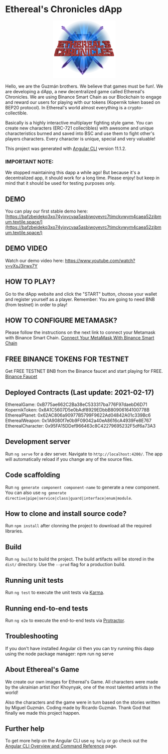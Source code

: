 # Ethereal's Chronicles dApp
<p align="center">
  <img src="./src/assets/img/cronLogoMedium.png" width="200">
</p>
Hello, we are the Guzmán brothers. We believe that games must be fun!. We are developing a dApp, a new decentralized game called Ethereal's Chronicles. We are using Binance Smart Chain as our Blockchain to engage and reward our users for playing with our tokens (Kopernik token based on BEP20 protocol). In Ethereal's world almost everything is a crypto-collectible.

Basically is a highly interactive multiplayer fighting style game. You can create new characters (ERC-721 collectibles) with awesome and unique characteristics burned and saved into BSC and use them to fight other's players characters. Every character is unique, special and very valuable!

This project was generated with [Angular CLI](https://github.com/angular/angular-cli) version 11.1.2.

### IMPORTANT NOTE:
We stopped maintaining this dapp a while ago! But because it's a decentralized app, it should work for a long time. Please enjoy! but keep in mind that it should be used for testing purposes only.

## DEMO
You can play our first stable demo here: [https://bafzbeidekq3xo74yjxycvaa5asbiwoyevrc7timckvwym4caea52zjbmum.textile.space/](https://bafzbeidekq3xo74yjxycvaa5asbiwoyevrc7timckvwym4caea52zjbmum.textile.space/)

## DEMO VIDEO
Watch our demo video here: https://www.youtube.com/watch?v=vXsJ3irwx7Y

## HOW TO PLAY?
Go to the dApp website and click the "START" button, choose your wallet and register yourself as a player. Remember: You are going to need BNB (from testnet) in order to play!

## HOW TO CONFIGURE METAMASK?
Please follow the instructions on the next link to connect your Metamask with Binance Smart Chain. [Connect Your MetaMask With Binance Smart Chain](https://docs.binance.org/smart-chain/wallet/metamask.html#connect-your-metamask-with-binance-smart-chain)

## FREE BINANCE TOKENS FOR TESTNET
Get FREE TESTNET BNB from the Binance faucet and start playing for FREE. [Binance Faucet](https://testnet.binance.org/faucet-smart)

## Deployed Contracts (Last update: 2021-02-17)
EtherealGame: 0xB775ae662C2Ba38eC533317ba776F97daebD6D71
KopernikToken: 0x8A1C5607D5e0bAdf8929EDbbB80906164100778B
EtherealPlanet: 0x62AC806a90977B5799F9622Ad04842A01c339Bc6
EtherealWeapon: 0x1A9080f7e0b9F09042a40eA8616cA4939Fe8E767
EtherealCharacter: 0x95FA15DDef966463c8C42279695232F5df6a73A3

## Development server

Run `ng serve` for a dev server. Navigate to `http://localhost:4200/`. The app will automatically reload if you change any of the source files.

## Code scaffolding

Run `ng generate component component-name` to generate a new component. You can also use `ng generate directive|pipe|service|class|guard|interface|enum|module`.

## How to clone and install source code?

Run `npm install` after clonning the project to download all the required libraries.

## Build

Run `ng build` to build the project. The build artifacts will be stored in the `dist/` directory. Use the `--prod` flag for a production build.

## Running unit tests

Run `ng test` to execute the unit tests via [Karma](https://karma-runner.github.io).

## Running end-to-end tests

Run `ng e2e` to execute the end-to-end tests via [Protractor](http://www.protractortest.org/).

## Troubleshooting

If you don't have installed Angular cli then you can try running this dapp using the node package manager: npm run ng serve

## About Ethereal's Game
We create our own images for Ethereal's Game. All characters were made by the ukrainian artist Ihor Khoynyak, one of the most talented artists in the world!

Also the characters and the game were in turn based on the stories written by Miguel Guzmán. Coding made by Ricardo Guzmán. Thank God that finally we made this project happen.


## Further help

To get more help on the Angular CLI use `ng help` or go check out the [Angular CLI Overview and Command Reference](https://angular.io/cli) page.

